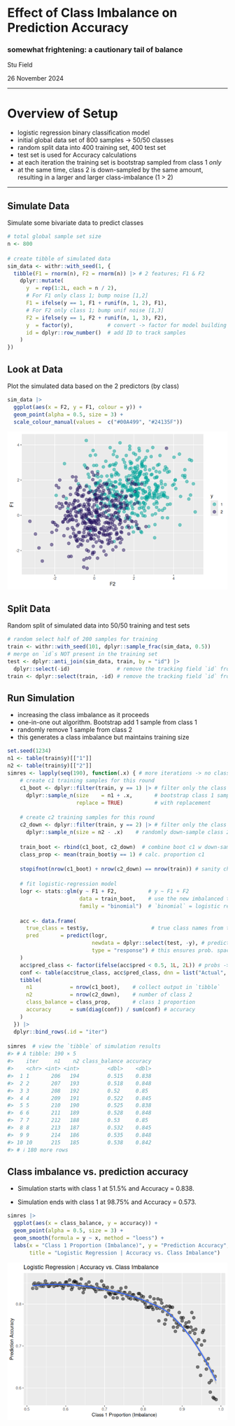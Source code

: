 # Effect of Class Imbalance on Prediction Accuracy  
### somewhat frightening: a cautionary tail of balance

Stu Field

26 November 2024

------------------------------------------------------------------------

# Overview of Setup

- logistic regression binary classification model
- initial global data set of 800 samples -\> 50/50 classes
- random split data into 400 training set, 400 test set
- test set is used for Accuracy calculations
- at each iteration the training set is bootstrap sampled from class 1
  *only*
- at the same time, class 2 is down-sampled by the same amount,
  resulting in a larger and larger class-imbalance (1 \> 2)

------------------------------------------------------------------------

## Simulate Data

Simulate some bivariate data to predict classes

``` r
# total global sample set size
n <- 800

# create tibble of simulated data
sim_data <- withr::with_seed(1, {
  tibble(F1 = rnorm(n), F2 = rnorm(n)) |> # 2 features; F1 & F2
    dplyr::mutate(
      y  = rep(1:2L, each = n / 2),
      # For F1 only class 1; bump noise [1,2]
      F1 = ifelse(y == 1, F1 + runif(n, 1, 2), F1),
      # For F2 only class 1; bump unif noise [1,3]
      F2 = ifelse(y == 1, F2 + runif(n, 1, 3), F2),
      y  = factor(y),           # convert -> factor for model building
      id = dplyr::row_number()  # add ID to track samples
    )
})
```

## Look at Data

Plot the simulated data based on the 2 predictors (by class)

``` r
sim_data |>
  ggplot(aes(x = F2, y = F1, colour = y)) +
  geom_point(alpha = 0.5, size = 3) +
  scale_colour_manual(values =  c("#00A499", "#24135F"))
```

![](figures/class-imbalance-plot-scatter-1.png)

## Split Data

Random split of simulated data into 50/50 training and test sets

``` r
# random select half of 200 samples for training
train <- withr::with_seed(101, dplyr::sample_frac(sim_data, 0.5))
# merge on `id`s NOT present in the training set
test <- dplyr::anti_join(sim_data, train, by = "id") |>
  dplyr::select(-id)               # remove the tracking field `id` from test
train <- dplyr::select(train, -id) # remove the tracking field `id` from train
```

## Run Simulation

- increasing the class imbalance as it proceeds
- one-in-one out algorithm. Bootstrap add 1 sample from class 1
- randomly remove 1 sample from class 2
- this generates a class imbalance but maintains training size

``` r
set.seed(1234)
n1 <- table(train$y)[["1"]]
n2 <- table(train$y)[["2"]]
simres <- lapply(seq(190), function(.x) { # more iterations -> no class 2 left; trouble fitting
    # create c1 training samples for this round
    c1_boot <- dplyr::filter(train, y == 1) |> # filter only the class 1 samples
      dplyr::sample_n(size    = n1 + .x,       # bootstrap class 1 samples
                      replace = TRUE)          # with replacement

    # create c2 training samples for this round
    c2_down <- dplyr::filter(train, y == 2) |> # filter only the class 2 samples
      dplyr::sample_n(size = n2 - .x)    # randomly down-sample class 2; no replacement

    train_boot <- rbind(c1_boot, c2_down)  # combine boot c1 w down-sampled c2
    class_prop <- mean(train_boot$y == 1) # calc. proportion c1

    stopifnot(nrow(c1_boot) + nrow(c2_down) == nrow(train)) # sanity check; stable size
    
    # fit logistic-regression model
    logr <- stats::glm(y ~ F1 + F2,          # y ~ F1 + F2
                       data = train_boot,    # use the new imbalanced training set
                       family = "binomial")  # `binomial` = logistic regression

    acc <- data.frame(
      true_class = test$y,                    # true class names from test set
      pred       = predict(logr,
                           newdata = dplyr::select(test, -y), # predicted `probabilities`
                           type = "response") # this ensures prob. space; not log-odds
    )
    acc$pred_class <- factor(ifelse(acc$pred < 0.5, 1L, 2L)) # probs -> classes (cutoff = 0.5)
    conf <- table(acc$true_class, acc$pred_class, dnn = list("Actual", "Predicted"))
    tibble(
      n1            = nrow(c1_boot),    # collect output in `tibble`
      n2            = nrow(c2_down),    # number of class 2
      class_balance = class_prop,       # class 1 proportion
      accuracy      = sum(diag(conf)) / sum(conf) # accuracy
    )              
  }) |>
  dplyr::bind_rows(.id = "iter")

simres  # view the `tibble` of simulation results
#> # A tibble: 190 × 5
#>    iter     n1    n2 class_balance accuracy
#>    <chr> <int> <int>         <dbl>    <dbl>
#>  1 1       206   194         0.515    0.838
#>  2 2       207   193         0.518    0.848
#>  3 3       208   192         0.52     0.85 
#>  4 4       209   191         0.522    0.845
#>  5 5       210   190         0.525    0.838
#>  6 6       211   189         0.528    0.848
#>  7 7       212   188         0.53     0.85 
#>  8 8       213   187         0.532    0.845
#>  9 9       214   186         0.535    0.848
#> 10 10      215   185         0.538    0.842
#> # ℹ 180 more rows
```

## Class imbalance vs. prediction accuracy

- Simulation starts with class 1 at 51.5% and Accuracy = 0.838.

- Simulation ends with class 1 at 98.75% and Accuracy = 0.573.

``` r
simres |>
  ggplot(aes(x = class_balance, y = accuracy)) +
  geom_point(alpha = 0.5, size = 3) +
  geom_smooth(formula = y ~ x, method = "loess") +
  labs(x = "Class 1 Proportion (Imbalance)", y = "Prediction Accuracy",
       title = "Logistic Regression | Accuracy vs. Class Imbalance")
```

![](figures/class-imbalance-plot-imbalance-1.png)
